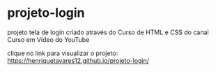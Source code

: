 # projeto-login
 projeto tela de login criado através do Curso de HTML e CSS do canal Curso em Vídeo do YouTube
 
 clique no link para visualizar o projeto: https://henriquetavares12.github.io/projeto-login/

